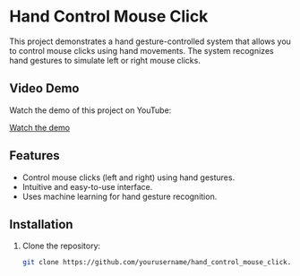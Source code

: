 # Hand Control Mouse Click

This project demonstrates a hand gesture-controlled system that allows you to control mouse clicks using hand movements. The system recognizes hand gestures to simulate left or right mouse clicks.

## Video Demo

Watch the demo of this project on YouTube:

[Watch the demo](https://youtu.be/8gPONnGIPgw?si=57Iduo4xxF6_xHYJ)

## Features

- Control mouse clicks (left and right) using hand gestures.
- Intuitive and easy-to-use interface.
- Uses machine learning for hand gesture recognition.

## Installation

1. Clone the repository:
   ```bash
   git clone https://github.com/yourusername/hand_control_mouse_click.git

